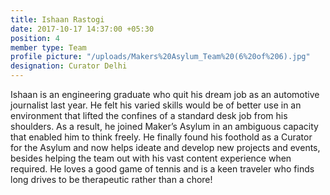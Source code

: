```yaml
---
title: Ishaan Rastogi
date: 2017-10-17 14:37:00 +05:30
position: 4
member type: Team
profile picture: "/uploads/Makers%20Asylum_Team%20(6%20of%206).jpg"
designation: Curator Delhi
---
```


Ishaan is an engineering graduate who quit his dream job as an automotive journalist last year. He felt his varied skills would be of better use in an environment that lifted the confines of a standard desk job from his shoulders. As a result, he joined Maker’s Asylum in an ambiguous capacity that enabled him to think freely. He finally found his foothold as a Curator for the Asylum and now helps ideate and develop new projects and events, besides helping the team out with his vast content experience when required. He loves a good game of tennis and is a keen traveler who finds long drives to be therapeutic rather than a chore!